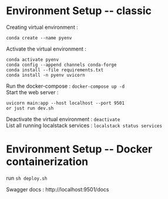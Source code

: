 # Environment Setup -- classic

Creating virtual environment :
```
conda create --name pyenv
```

Activate the virtual environment :

```
conda activate pyenv
conda config --append channels conda-forge
conda install --file requirements.txt
conda install -n pyenv uvicorn

```

Run the docker-compose : `docker-compose up -d` <br>
Start the web server :
```
uvicorn main:app --host localhost --port 9501
or just run dev.sh
```
Deactivate the virtual environment : `deactivate` <br>
List all running localstack services : `localstack status services`

# Environment Setup -- Docker containerization

run ```sh deploy.sh```

Swagger docs : http://localhost:9501/docs

